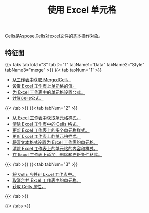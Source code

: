 ﻿---
title: 使用 Excel 单元格
second_title: Aspose.Cells Cloud Documen
linktitle: 细胞
type: docs
url: /zh/working-with-cells/
aliases: [/working-with-worksheets/]
keywords: REST API, spreadsheets, excel, cell
description: Cells.Cloud API 为 Excel 操作：单元格操作
weight: 100
kwords: Excel, Office 云, REST API, 电子表格, PDF, CSV, Json, Markdown, Cells
---
Cells是Aspose.Cells对excel文件的基本操作对象。

## 特征图

{{< tabs tabTotal="3" tabID="1" tabName1="Data" tabName2="Style" tabName3="merge" >}}
{{< tab tabNum="1" >}}
<div class="row">
    <div class="col-md-6">
        <ul>
            <li><a href="/cells/zh/get-mergedcell-from-a-worksheet//">从工作表中获取 MergedCell。</a></li>
            <li><a href="/cells/zh/set-value-of-a-cell-in-a-worksheet/">设置 Excel 工作表上单元格的值。</a></li>
            <li><a href="/cells/zh/set-formula-for-a-cell-in-excel-worksheets/">为 Excel 工作表中的单元格设置公式。</a></li>
            <li><a href="/cells/zh/calculate-cells-formula/">计算Cells公式。</a></li>
        </ul>
    </div>
</div>
{{< /tab >}}
{{< tab tabNum="2" >}}
<div class="row">
    <div class="col-md-6">
        <ul>
            <li><a href="/cells/zh/get-cell-style-from-a-worksheet/">从 Excel 工作表中获取单元格样式。</a></li>
            <li><a href="/cells/zh/clear-cells-formatting-in-excel-worksheet/">清除 Excel 工作表中的 Cells 格式。</a></li>
            <li><a href="/cells/zh/update-multiple-cells-style/">更新 Excel 工作表上的多个单元格样式。</a></li>
            <li><a href="/cells/zh/change-cell-style-in-excel-worksheet/">更新 Excel 工作表上的单元格样式。</a></li>
            <li><a href="/cells/zh/apply-rich-text-formatting-to-a-cell/">将富文本格式设置为 Excel 工作表的单元格。</a></li>
            <li><a href="/cells/zh/clear-contents-and-styles-of-cells-in-excel-worksheet/">清除 Excel 工作表上的单元格的内容和样式。</a></li>
            <li><a href="/cells/zh/working-with-conditional-formatting/">在 Excel 工作表上添加、删除和更新条件格式。</a></li>
        </ul>
    </div>
</div>
{{< /tab >}}
{{< tab tabNum="3" >}}
<div class="row">
    <div class="col-md-6">
        <ul>
            <li><a href="/cells/zh/merge-cells-in-excel-worksheet/">将 Cells 合并到 Excel 工作表中。</a></li>
            <li><a href="/cells/zh/Unmerge Cells in Excel Worksheet/">取消合并 Excel 工作表中的单元格。</a></li>
            <li><a href="/cells/zh/get-cells-properties/">获取 Cells 属性。</a></li>
        </ul>
</div>
{{< /tab >}}

{{< /tabs >}}
